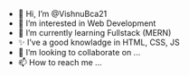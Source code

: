 - 👋 Hi, I’m @VishnuBca21
- 👀 I’m interested in Web Development
- 🌱 I’m currently learning Fullstack (MERN)
- ✨ I’ve a good knowladge in HTML, CSS, JS
- 💞️ I’m looking to collaborate on ...
- 📫 How to reach me ...

<!---
VishnuBca21/VishnuBca21 is a ✨ special ✨ repository because its `README.md` (this file) appears on your GitHub profile.
You can click the Preview link to take a look at your changes.
--->
